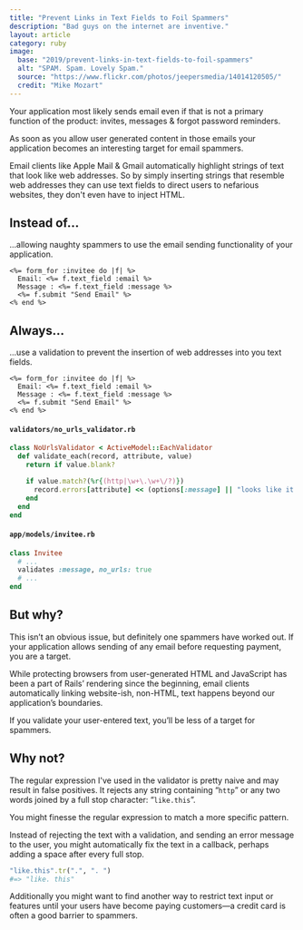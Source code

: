 ```yaml
---
title: "Prevent Links in Text Fields to Foil Spammers"
description: "Bad guys on the internet are inventive."
layout: article
category: ruby
image:
  base: "2019/prevent-links-in-text-fields-to-foil-spammers"
  alt: "SPAM. Spam. Lovely Spam."
  source: "https://www.flickr.com/photos/jeepersmedia/14014120505/"
  credit: "Mike Mozart"
---
```


Your application most likely sends email even if that is not a primary function of the product: invites, messages & forgot password reminders.

As soon as you allow user generated content in those emails your application becomes an interesting target for email spammers.

Email clients like Apple Mail & Gmail automatically highlight strings of text that look like web addresses. So by simply inserting strings that resemble web addresses they can use text fields to direct users to nefarious websites, they don't even have to inject HTML.


## Instead of…

…allowing naughty spammers to use the email sending functionality of your application.

```erb
<%= form_for :invitee do |f| %>
  Email: <%= f.text_field :email %>
  Message : <%= f.text_field :message %>
  <%= f.submit "Send Email" %>
<% end %>
```


## Always…

…use a validation to prevent the insertion of web addresses into you text fields.

```erb
<%= form_for :invitee do |f| %>
  Email: <%= f.text_field :email %>
  Message : <%= f.text_field :message %>
  <%= f.submit "Send Email" %>
<% end %>
```


#### `validators/no_urls_validator.rb`

```ruby
class NoUrlsValidator < ActiveModel::EachValidator
  def validate_each(record, attribute, value)
    return if value.blank?

    if value.match?(%r{(http|\w+\.\w+\/?)})
      record.errors[attribute] << (options[:message] || "looks like it contains a web address")
    end
  end
end
```


#### `app/models/invitee.rb`

```ruby
class Invitee
  # ...
  validates :message, no_urls: true
  # ...
end
```


## But why?

This isn’t an obvious issue, but definitely one spammers have worked out. If your application allows sending of any email before requesting payment, you are a target.

While protecting browsers from user-generated HTML and JavaScript has been a part of Rails’ rendering since the beginning, email clients automatically linking website-ish, non-HTML, text happens beyond our application’s boundaries.

If you validate your user-entered text, you’ll be less of a target for spammers.


## Why not?

The regular expression I've used in the validator is pretty naive and may result in false positives. It rejects any string containing “`http`” or any two words joined by a full stop character: “`like.this`”.

You might finesse the regular expression to match a more specific pattern.

Instead of rejecting the text with a validation, and sending an error message to the user, you might automatically fix the text in a callback, perhaps adding a space after every full stop.

```ruby
"like.this".tr(".", ". ")
#=> "like. this"
```

Additionally you might want to find another way to restrict text input or features until your users have become paying customers—a credit card is often a good barrier to spammers.
